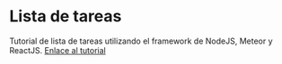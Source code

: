 # Lista de tareas
Tutorial de lista de tareas utilizando el framework de NodeJS, Meteor y ReactJS. [Enlace al tutorial](https://react-tutorial.meteor.com)
